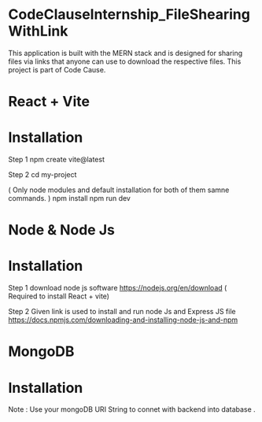 # CodeClauseInternship_FileShearingWithLink
This application is built with the MERN stack and is designed for sharing files via links that anyone can use to download the respective files. This project is part of Code Cause.

# React + Vite 
# Installation 
Step 1 npm create vite@latest 

Step 2 cd my-project

( Only node modules and default installation for both of them samne commands. )
npm install
npm run dev

# Node & Node Js 
# Installation
Step 1 download node js software https://nodejs.org/en/download ( Required to install React + vite)

Step 2 Given link is used to install and run node Js and Express JS file https://docs.npmjs.com/downloading-and-installing-node-js-and-npm 

# MongoDB 
# Installation
Note : Use your mongoDB URI String to connet with backend into database . 
